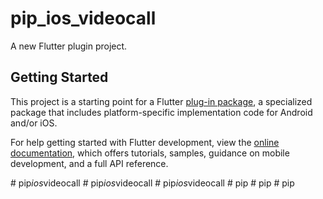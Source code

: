 # pip_ios_videocall

A new Flutter plugin project.

## Getting Started

This project is a starting point for a Flutter
[plug-in package](https://flutter.dev/developing-packages/),
a specialized package that includes platform-specific implementation code for
Android and/or iOS.

For help getting started with Flutter development, view the
[online documentation](https://flutter.dev/docs), which offers tutorials,
samples, guidance on mobile development, and a full API reference.

#   p i p _ i o s _ v i d e o c a l l  
 #   p i p _ i o s _ v i d e o c a l l  
 #   p i p _ i o s _ v i d e o c a l l  
 #   p i p  
 #   p i p  
 #   p i p  
 